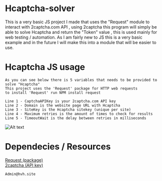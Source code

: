 # Hcaptcha-solver
This is a very basic JS project I made that uses the "Request" module to interact with 2captcha.com API , using 2captcha this program will simply be able to solve Hcaptcha and return the "Token" value , this is used mainly for web testing / automation. As I am fairly new to JS this is a very basic example and in the future I will make this into a module that will be easier to use.

# Hcaptcha JS usage
```
As you can see below there is 5 variables that needs to be provided to solve "Hcaptcha"
This project uses the 'Request' package for HTTP web requests
to install 'Request' run NPM install request

Line 1 - CaptchaAPIKey is your 2captcha.com API key
Line 2 - Domain is the website page URL with Hcaptcha
Line 3 - SiteKey is the Hcaptcha sitekey (unique per site)
Line 4 - Maximum retries is the amount of times to check for results
Line 5 - TimeoutWait is the delay between retries in milliseconds
```
![Alt text](https://i.imgur.com/escOg4L.png "Example")


# Dependecies / Resources
[Request (package)](https://www.npmjs.com/package/request "Request") <br>
[2captcha (API key)](https://2captcha.com?from=6752599 "2captcha.com")


```
Admin@hvh.site
```
